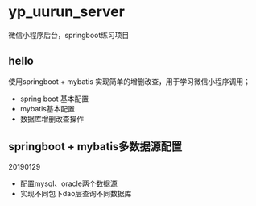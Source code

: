 # yp_uurun_server
微信小程序后台，springboot练习项目
## hello 
使用springboot + mybatis 实现简单的增删改查，用于学习微信小程序调用；
* spring boot 基本配置
* mybatis基本配置
* 数据库增删改查操作
## springboot + mybatis多数据源配置
20190129
* 配置mysql、oracle两个数据源
* 实现不同包下dao层查询不同数据库
